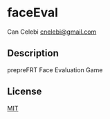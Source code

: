 # faceEval
Can Celebi <cnelebi@gmail.com>

## Description

prepreFRT Face Evaluation Game

## License

[MIT](LICENSE)
